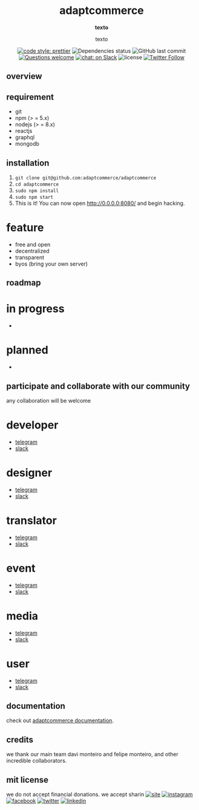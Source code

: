 <div align="center">
  <h1>adaptcommerce</h1>

  <p>

**texto**

texto

  </p>

  <p>

[![code style: prettier](link)](link)
![Dependencies status](link)
![GitHub last commit](link)
[![Questions welcome](link)](link)
[![chat: on Slack](link)](link)
![license](link)
[![Twitter Follow](link)](link)

  </p>

</div>

## overview

## requirement

- git
- npm (> = 5.x)
- nodejs (> = 8.x)
- reactjs
- graphql
- mongodb

## installation

1.  `git clone git@github.com:adaptcommerce/adaptcommerce`
2.  `cd adaptcommerce` 
3.  `sudo npm install`
3.  `sudo npm start`
4.   This is it! You can now open http://0.0.0.0:8080/ and begin hacking.

# feature
- free and open
- decentralized
- transparent
- byos (bring your own server)

## roadmap

# in progress
- 

# planned
- 

## participate and collaborate with our community

any collaboration will be welcome

# developer
- [telegram](link)
- [slack](link)

# designer
- [telegram](link)
- [slack](link)

# translator
- [telegram](link)
- [slack](link)

# event
- [telegram](link)
- [slack](link)

# media
- [telegram](link)
- [slack](link)

# user
- [telegram](link)
- [slack](link)

## documentation
check out [adaptcommerce documentation](link).

## credits
we thank our main team davi monteiro and felipe monteiro, and other incredible collaborators.

## mit license

we do not accept financial donations.
we accept sharin
[![site](link)](link)
[![instagram](link)](link)
[![facebook](link)](link)
[![twitter](link)](link)
[![linkedin](link)](link)
